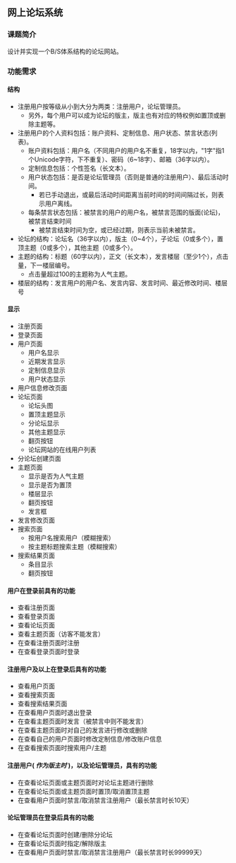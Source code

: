 ﻿## 网上论坛系统 ##

### 课题简介 ###
设计并实现一个B/S体系结构的论坛网站。

### 功能需求 ###

#### 结构 ####
- 注册用户按等级从小到大分为两类：注册用户，论坛管理员。
  - 另外，每个用户可以成为论坛的版主，版主也有对应的特权例如置顶或删除主题等。
- 注册用户的个人资料包括：账户资料、定制信息、用户状态、禁言状态(列表)。
  - 账户资料包括：用户名（不同用户的用户名不重复，18字以内，"1字"指1个Unicode字符，下不重复）、密码（6~18字）、邮箱（36字以内）。
  - 定制信息包括：个性签名（长文本）。
  - 用户状态包括：是否是论坛管理员（否则是普通的注册用户）、最后活动时间。
    - 若已手动退出，或最后活动时间距离当前时间的时间间隔过长，则表示用户离线。
  - 每条禁言状态包括：被禁言的用户的用户名，被禁言范围的版面(论坛)，被禁言结束时间
    - 被禁言结束时间为空，或已经过期，则表示当前未被禁言。
- 论坛的结构：论坛名（36字以内），版主（0~4个），子论坛（0或多个），置顶主题（0或多个），其他主题（0或多个）。
- 主题的结构：标题（60字以内），正文（长文本），发言楼层（至少1个），点击量，下一楼层编号。
  - 点击量超过100的主题称为人气主题。
- 楼层的结构：发言用户的用户名、发言内容、发言时间、最近修改时间、楼层号

#### 显示 ####
- 注册页面
- 登录页面
- 用户页面
  - 用户名显示
  - 近期发言显示
  - 定制信息显示
  - 用户状态显示
- 用户信息修改页面
- 论坛页面
  - 论坛头图
  - 置顶主题显示
  - 分论坛显示
  - 其他主题显示
  - 翻页按钮
  - 论坛网站的在线用户列表
- 分论坛创建页面
- 主题页面
  - 显示是否为人气主题
  - 显示是否为置顶
  - 楼层显示
  - 翻页按钮
  - 发言框
- 发言修改页面
- 搜索页面
  - 按用户名搜索用户（模糊搜索）
  - 按主题标题搜索主题（模糊搜索）
- 搜索结果页面
  - 条目显示
  - 翻页按钮

#### 用户在登录前具有的功能 ####
- 查看注册页面
- 查看登录页面
- 查看论坛页面
- 查看主题页面（访客不能发言）
- 在查看注册页面时注册
- 在查看登录页面时登录

#### 注册用户及以上在登录后具有的功能 ####
- 查看用户页面
- 查看搜索页面
- 查看搜索结果页面
- 在查看用户页面时退出登录
- 在查看主题页面时发言（被禁言中则不能发言）
- 在查看主题页面时对自己的发言进行修改或删除
- 在查看自己的用户页面时修改定制信息/修改账户信息
- 在查看搜索页面时搜索用户/主题

#### 注册用户( *作为版主时* )，以及论坛管理员，具有的功能 ####
- 在查看论坛页面或主题页面时对论坛主题进行删除
- 在查看论坛页面或主题页面时置顶/取消置顶主题
- 在查看用户页面时禁言/取消禁言注册用户（最长禁言时长10天）

#### 论坛管理员在登录后具有的功能 ####
- 在查看论坛页面时创建/删除分论坛
- 在查看论坛页面时指定/解除版主
- 在查看用户页面时禁言/取消禁言注册用户（最长禁言时长99999天）